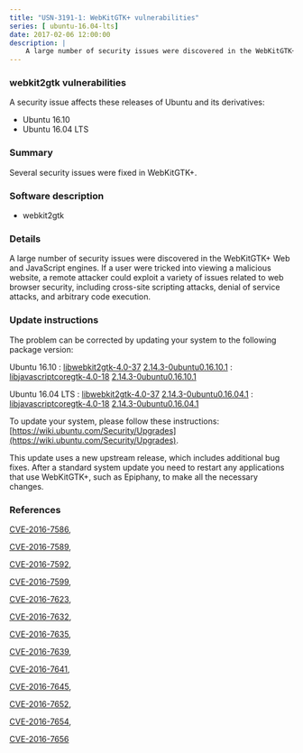 ```yaml
---
title: "USN-3191-1: WebKitGTK+ vulnerabilities"
series: [ ubuntu-16.04-lts]
date: 2017-02-06 12:00:00
description: |
    A large number of security issues were discovered in the WebKitGTK+ Web and JavaScript engines. If a user were tricked into viewing a malicious website, a remote attacker could exploit a variety of issues related to web browser security, including cross-site scripting attacks, denial of service attacks, and arbitrary code execution. 
--- 
```

 
### webkit2gtk vulnerabilities

A security issue affects these releases of Ubuntu and its derivatives:

* Ubuntu 16.10
* Ubuntu 16.04 LTS

### Summary

Several security issues were fixed in WebKitGTK+. 

### Software description

* webkit2gtk 

### Details

A large number of security issues were discovered in the WebKitGTK+ Web and JavaScript engines. If a user were tricked into viewing a malicious website, a remote attacker could exploit a variety of issues related to web browser security, including cross-site scripting attacks, denial of service attacks, and arbitrary code execution. 

### Update instructions

The problem can be corrected by updating your system to the following package version:

Ubuntu 16.10
 : [libwebkit2gtk-4.0-37](https://launchpad.net/ubuntu/+source/webkit2gtk) <span> [2.14.3-0ubuntu0.16.10.1](https://launchpad.net/ubuntu/+source/webkit2gtk/2.14.3-0ubuntu0.16.10.1) </span> 
 : [libjavascriptcoregtk-4.0-18](https://launchpad.net/ubuntu/+source/webkit2gtk) <span> [2.14.3-0ubuntu0.16.10.1](https://launchpad.net/ubuntu/+source/webkit2gtk/2.14.3-0ubuntu0.16.10.1) </span> 

Ubuntu 16.04 LTS
 : [libwebkit2gtk-4.0-37](https://launchpad.net/ubuntu/+source/webkit2gtk) <span> [2.14.3-0ubuntu0.16.04.1](https://launchpad.net/ubuntu/+source/webkit2gtk/2.14.3-0ubuntu0.16.04.1) </span> 
 : [libjavascriptcoregtk-4.0-18](https://launchpad.net/ubuntu/+source/webkit2gtk) <span> [2.14.3-0ubuntu0.16.04.1](https://launchpad.net/ubuntu/+source/webkit2gtk/2.14.3-0ubuntu0.16.04.1) </span> 

To update your system, please follow these instructions: [https://wiki.ubuntu.com/Security/Upgrades](https://wiki.ubuntu.com/Security/Upgrades).

This update uses a new upstream release, which includes additional bug fixes. After a standard system update you need to restart any applications that use WebKitGTK+, such as Epiphany, to make all the necessary changes. 

### References

 [CVE-2016-7586](http://people.ubuntu.com/~ubuntu-security/cve/CVE-2016-7586), 

 [CVE-2016-7589](http://people.ubuntu.com/~ubuntu-security/cve/CVE-2016-7589), 

 [CVE-2016-7592](http://people.ubuntu.com/~ubuntu-security/cve/CVE-2016-7592), 

 [CVE-2016-7599](http://people.ubuntu.com/~ubuntu-security/cve/CVE-2016-7599), 

 [CVE-2016-7623](http://people.ubuntu.com/~ubuntu-security/cve/CVE-2016-7623), 

 [CVE-2016-7632](http://people.ubuntu.com/~ubuntu-security/cve/CVE-2016-7632), 

 [CVE-2016-7635](http://people.ubuntu.com/~ubuntu-security/cve/CVE-2016-7635), 

 [CVE-2016-7639](http://people.ubuntu.com/~ubuntu-security/cve/CVE-2016-7639), 

 [CVE-2016-7641](http://people.ubuntu.com/~ubuntu-security/cve/CVE-2016-7641), 

 [CVE-2016-7645](http://people.ubuntu.com/~ubuntu-security/cve/CVE-2016-7645), 

 [CVE-2016-7652](http://people.ubuntu.com/~ubuntu-security/cve/CVE-2016-7652), 

 [CVE-2016-7654](http://people.ubuntu.com/~ubuntu-security/cve/CVE-2016-7654), 

 [CVE-2016-7656](http://people.ubuntu.com/~ubuntu-security/cve/CVE-2016-7656)
 
